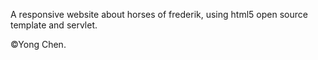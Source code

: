 A responsive website about horses of frederik, using html5 open source template and servlet.

&copy;Yong Chen.
